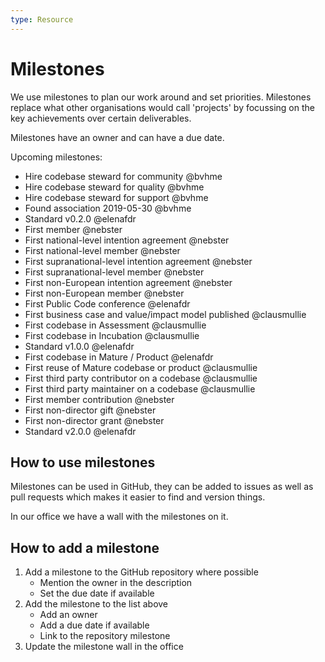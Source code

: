```yaml
---
type: Resource
---
```


# Milestones

We use milestones to plan our work around and set priorities. Milestones replace what other organisations would call 'projects' by focussing on the key achievements over certain deliverables.

Milestones have an owner and can have a due date.

Upcoming milestones:

* Hire codebase steward for community @bvhme
* Hire codebase steward for quality @bvhme
* Hire codebase steward for support @bvhme
* Found association 2019-05-30 @bvhme
* Standard v0.2.0 @elenafdr
* First member @nebster
* First national-level intention agreement @nebster
* First national-level member @nebster
* First supranational-level intention agreement @nebster
* First supranational-level member @nebster
* First non-European intention agreement @nebster
* First non-European member @nebster
* First Public Code conference @elenafdr
* First business case and value/impact model published @clausmullie
* First codebase in Assessment @clausmullie
* First codebase in Incubation @clausmullie
* Standard v1.0.0 @elenafdr
* First codebase in Mature / Product @elenafdr
* First reuse of Mature codebase or product @clausmullie
* First third party contributor on a codebase @clausmullie
* First third party maintainer on a codebase @clausmullie
* First member contribution @nebster
* First non-director gift @nebster
* First non-director grant @nebster
* Standard v2.0.0 @elenafdr

## How to use milestones

Milestones can be used in GitHub, they can be added to issues as well as pull requests which makes it easier to find and version things.

In our office we have a wall with the milestones on it.

## How to add a milestone

1. Add a milestone to the GitHub repository where possible
    * Mention the owner in the description
    * Set the due date if available
2. Add the milestone to the list above
    * Add an owner
    * Add a due date if available
    * Link to the repository milestone
3. Update the milestone wall in the office
